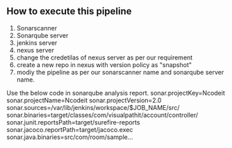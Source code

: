 ## How to execute this pipeline

1) Sonarscanner
2) Sonarqube server
3) jenkins server
4) nexus server
5) change the credetilas of nexus server as per our requirement
6) create a new repo in nexus with version policy as "snapshot"
7) modiy the pipeline as per our sonarscanner name and sonarqube server name.


Use the below code in sonarqube analysis report.
sonar.projectKey=Ncodeit
sonar.projectName=Ncodeit
sonar.projectVersion=2.0
sonar.sources=/var/lib/jenkins/workspace/$JOB_NAME/src/
sonar.binaries=target/classes/com/visualpathit/account/controller/
sonar.junit.reportsPath=target/surefire-reports
sonar.jacoco.reportPath=target/jacoco.exec
sonar.java.binaries=src/com/room/sample...

